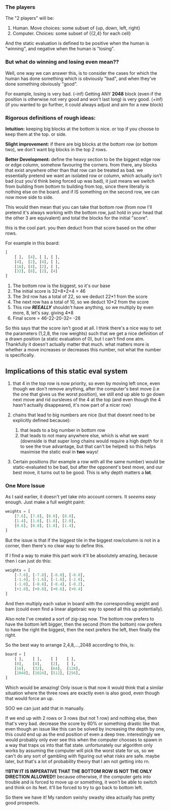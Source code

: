 ### The players
The "2 players" will be:
1. Human. Move choices: some subset of {up, down, left, right}
2. Computer. Choices: some subset of {{2,4} for each cell}

And the static evaluation is defined to be positive when the human is "winning", and negative when the human is "losing".

### But what do winning and losing even mean??
Well, one way we can answer this, is to consider the cases for which the human has done something 
which is obviously "bad", and when they've done something obviously "good".

For example, losing is very bad. (-inf)
Getting ANY **2048** block (even if the position is otherwise not very good and won't last long) is very good. (+inf) (if you wanted to go further, it could always adjust and aim for a new block)

### Rigorous definitions of rough ideas:
**Intuition:** keeping big blocks at the bottom is nice. or top if you choose to keep them at the top. or side.

**Slight improvement:** if there are big blocks at the bottom row (or bottom two), we don't want big blocks in the top 2 rows.

**Better Development:** define the heavy section to be the biggest edge row or edge column, somehow favouring the corners. from there, any blocks that exist anywhere other than that row can be treated as bad. we essentially pretend we want an isolated row or column, which actually isn't bad (cuz you'd think being forced up was bad), it just means we switch from building from bottom to building from top, since there literally is nothing else on the board. and if IS something on the second row, we can now move side to side.

This would then mean that you can take that bottom row (from now I'll pretend it's always working with the bottom row, just hold in your head that the other 3 are equivalent) and total the blocks for the initial "score".

this is the cool part. you then deduct from that score based on the other rows. 

For example in this board:

```python
[
	[ ],  [4], [ ], [ ],
	[4],  [2], [4], [ ],
	[16], [4], [2], [ ],
	[32], [8], [2], [4]
]
```
1. The bottom row is the biggest, so it's our base
2. The initial score is 32+8+2+4 = 46
3. The 3rd row has a total of 22, so we deduct 22*1 from the score
4. The next row has a total of 10, so we deduct 10*2 from the score
5. This row ***REEALLY*** shouldn't have anything, so we multiply by even more, 8, let's say. giving 4*8
6. Final score = 46-22-20-32= -28

So this says that the score isn't good at all. I think there's a nice way to set the parameters (1,2,8, the row weights) such that we get a nice definition of a drawn position (a static evaluation of 0), but I can't find one atm. Thankfully it doesn't actually matter that much. what matters more is whether a move increases or decreases this number, not what the number is specifically.

## Implications of this static eval system
1. that 4 in the top row is now priority, so even by moving left once, even though we don't remove anything, after the computer's best move (i.e the one that gives us the worst position), we still end up able to go down next move and rid oursleves of the 4 at the top (and even though the 4 hasn't actually disappeared, it's now part of a nicer row)

2. chains that lead to big numbers are nice (but that doesnt need to be explicitly defined because):
	1. that leads to a big number in bottom row
	2. that leads to not many anywhere else, which is what we want (downside is that super long chains would require a high depth for it to see the true advantage, but that can't be helped)
so this helps maximise the static eval in **two** ways!

3. Certain positions (for example a row with all the same number) would be static-evaluated to be bad, but after the opponent's best move, and our best move, it turns out to be good. This is why depth matters a **lot**.

### One More Issue
As I said earlier, it doesn't yet take into account corners. It _seeems_ easy enough. Just make a full weight paint:

```python
weights = [
	[7.6], [7.8], [8.0], [8.0],
	[1.4], [1.6], [1.8], [2.0],
	[0.6], [0.8], [1.0], [1.4],
]
```

But the issue is that if the biggest tile in the biggest row/column is not in a corner, then there's no clear way to define this.

If I find a way to make this part work it'll be absolutely amazing, because then i can just do this:

```python
weights = [
	[-7.6], [-7.8], [-8.0], [-8.0],
	[-1.4], [-1.6], [-1.8], [-2.0],
	[-1.0], [-0.8], [-0.4], [-0.2],
	[+1.0], [+0.8], [+0.6], [+0.4]
]
```
And then multiply each value in board with the corresponding weight and bam (could even find a linear algebraic way to speed all this up potentially).

Also note I've created a sort of zig-zag now. The bottom row prefers to have the bottom left bigger, then the second (from the bottom) row prefers to have the right the biggest, then the next prefers the left, then finally the right. 

So the best way to arrange 2,4,8,...,2048 according to this, is:

```python
board = [
	[ ],    [ ],    [ ]    [ ],
	[8],    [4],    [2],   [ ],
	[16],   [32],   [64],  [128], 
	[2048], [1024], [512], [256], 
]
```
Which would be amazing! Only issue is that now it would think that a similar situation where the three rows are exactly even is also good, even though that would force an up. 

SOO we can just add that in manually. 

If we end up with 2 rows or 3 rows (but not 1 row) and nothing else, then that's very bad. decrease the score by 60% or something drastic like that. even though an issue like this can be solved by increasing the depth by one, this could end up as the end position of even a deep tree. interestingly we would probably only ever see this when the computer chooses to spawn in a way that traps us into that flat state. unfortunately our algorithm only works by assuming the computer will pick the worst state for us, so we can't do any sort of gambling with figuring out what risks are safe. maybe later, but that's a lot of probability theory that I am not getting into rn.

**!!BTW IT IS IMPERATIVE THAT THE BOTTOM ROW IS NOT THE ONLY DIRECTION ALLOWED!!**
because otherwise, if the computer gets into trouble and is forced to move up or something, it won't be able to switch and think on its feet. it'll be forced to try to go back to bottom left.


So there we have it! My random swishy swashy idea actually has pretty good prospects.

